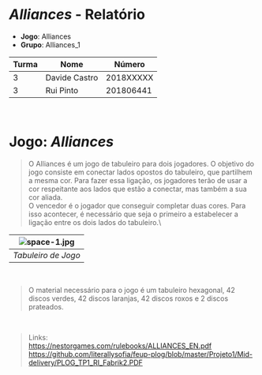 # ***Alliances* - Relatório** 

- **Jogo**: Alliances
- **Grupo**: Alliances_1



| Turma  | Nome          | Número    |
| -------|---------------| ----------|
| 3      | Davide Castro | 2018XXXXX |
| 3      | Rui Pinto     | 201806441 |

<br />


# Jogo: *Alliances*
>O Alliances é um jogo de tabuleiro para dois jogadores. O objetivo do jogo consiste em conectar lados opostos do tabuleiro, que partilhem a mesma cor. Para fazer essa ligação, os jogadores terão de usar a cor respeitante aos lados que estão a conectar, mas também a sua cor aliada.\
>O vencedor é o jogador que conseguir completar duas cores. Para isso acontecer, é necessário que seja o primeiro a estabelecer a ligação entre os dois lados do tabuleiro.\

| ![space-1.jpg](https://nestorgames.com/gameimages/alliances.jpg) | 
|:--:| 
| *Tabuleiro de Jogo* |

<br />

>O material necessário para o jogo é um tabuleiro hexagonal, 42 discos verdes, 42 discos laranjas, 42 discos roxos e 2 discos prateados.

<br />

>Links: <br />
>https://nestorgames.com/rulebooks/ALLIANCES_EN.pdf \
>https://github.com/literallysofia/feup-plog/blob/master/Projeto1/Mid-delivery/PLOG_TP1_RI_Fabrik2.PDF